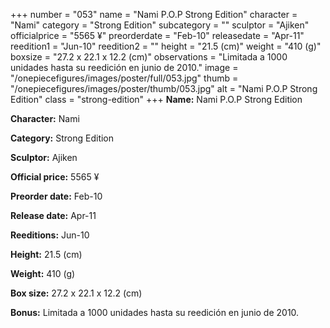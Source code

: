 +++
number = "053"
name = "Nami P.O.P Strong Edition"
character = "Nami"
category = "Strong Edition"
subcategory = ""
sculptor = "Ajiken"
officialprice = "5565 ¥"
preorderdate = "Feb-10"
releasedate = "Apr-11"
reedition1 = "Jun-10"
reedition2 = ""
height = "21.5 (cm)"
weight = "410 (g)"
boxsize = "27.2 x 22.1 x 12.2 (cm)"
observations = "Limitada a 1000 unidades hasta su reedición en junio de 2010."
image = "/onepiecefigures/images/poster/full/053.jpg"
thumb = "/onepiecefigures/images/poster/thumb/053.jpg"
alt = "Nami P.O.P Strong Edition"
class = "strong-edition"
+++
**Name:** Nami P.O.P Strong Edition

**Character:** Nami

**Category:** Strong Edition 

**Sculptor:** Ajiken

**Official price:** 5565 ¥

**Preorder date:** Feb-10

**Release date:** Apr-11

**Reeditions:** Jun-10

**Height:** 21.5 (cm)

**Weight:** 410 (g)

**Box size:** 27.2 x 22.1 x 12.2 (cm)

**Bonus:** Limitada a 1000 unidades hasta su reedición en junio de 2010.